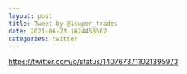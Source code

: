 ```yaml
--- 
layout: post 
title: Tweet by @1super_trades 
date: 2021-06-23 1624450562 
categories: twitter 
--- 
```

https://twitter.com/o/status/1407673711021395973